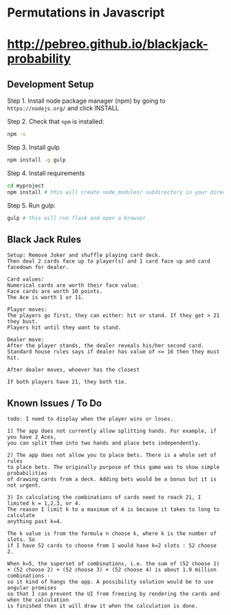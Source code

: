 
# Permutations in Javascript

# http://pebreo.github.io/blackjack-probability

Development Setup
----------------

Step 1. Install node package manager (npm) by going to `https://nodejs.org/` and click INSTALL

Step 2. Check that `npm` is installed:

```bash
npm -v
```

Step 3. Install gulp

```bash
npm install -g gulp

```

Step 4. Install requirements

```bash
cd myproject
npm install # this will create node_modules/ subdirectory in your directory
```

Step 5. Run gulp:
```bash
gulp # this will run flask and open a browser
```


Black Jack Rules
---------------
```
Setup: Remove Joker and shuffle playing card deck.
Then deal 2 cards face up to player(s) and 1 card face up and card facedown for dealer.

Card values:
Numerical cards are worth their face value.
Face cards are worth 10 points.
The Ace is worth 1 or 11.

Player moves:
The players go first, they can either: hit or stand. If they get > 21 they bust.
Players hit until they want to stand.

Dealer move:
After the player stands, the dealer reveals his/her second card.
Standard house rules says if dealer has value of <= 16 then they must hit.

After dealer moves, whoever has the closest 

If both players have 21, they both tie.
```

Known Issues / To Do
--------------------
```
todo: I need to display when the player wins or loses.

1) The app does not currently allow splitting hands. For example, if you have 2 Aces,
you can split them into two hands and place bets independently.

2) The app does not allow you to place bets. There is a whole set of rules
to place bets. The originally purpose of this game was to show simple probabilities
of drawing cards from a deck. Adding bets would be a bonus but it is not urgent.

3) In calculating the combinations of cards need to reach 21, I limited k = 1,2,3, or 4.
The reason I limit k to a maximum of 4 is because it takes to long to calculate
anything past k=4. 

The k value is from the formula n choose k, where k is the number of slots. So
if I have 52 cards to choose from I would have k=2 slots : 52 choose 2.

When k=5, the superset of combinations, i.e. the sum of (52 choose 1) 
+ (52 choose 2) + (52 choose 3) + (52 choose 4) is about 1.9 million combinations -
so it kind of hangs the app. A possibility solution would be to use angular promises
so that I can prevent the UI from freezing by rendering the cards and when the calculation
is finished then it will draw it when the calculation is done.



```
